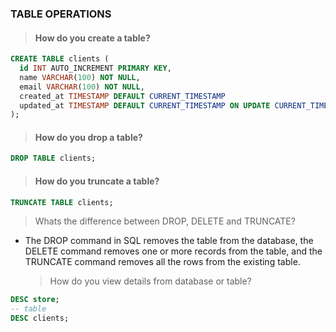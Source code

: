 ### TABLE OPERATIONS

> #### How do you create a table?

```sql
CREATE TABLE clients (
  id INT AUTO_INCREMENT PRIMARY KEY,
  name VARCHAR(100) NOT NULL,
  email VARCHAR(100) NOT NULL,
  created_at TIMESTAMP DEFAULT CURRENT_TIMESTAMP
  updated_at TIMESTAMP DEFAULT CURRENT_TIMESTAMP ON UPDATE CURRENT_TIMESTAMP
);
```

> #### How do you drop a table?

```sql
DROP TABLE clients;
```

> #### How do you truncate a table?

```sql
TRUNCATE TABLE clients;
```

> Whats the difference between DROP, DELETE and TRUNCATE?

- The DROP command in SQL removes the table from the database, the DELETE command removes one or more records from the table, and the TRUNCATE command removes all the rows from the existing table.
  > How do you view details from database or table?

```sql
DESC store;
-- table
DESC clients;
```
